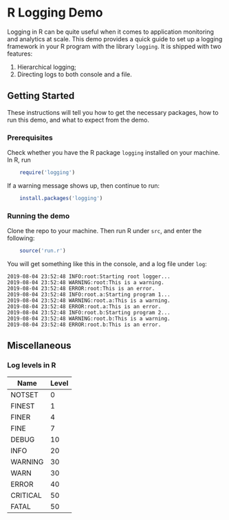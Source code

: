 # R Logging Demo
Logging in R can be quite useful when it comes to application monitoring and analytics at scale.  This demo provides a quick guide to set up a logging framework in your R program with the library `logging`.  It is shipped with two features:
1. Hierarchical logging;
2. Directing logs to both console and a file.

## Getting Started
These instructions will tell you how to get the necessary packages, how to run this demo, and what to expect from the demo.

### Prerequisites
Check whether you have the R package `logging` installed on your machine.  In R, run
```R
	require('logging')
```
If a warning message shows up, then continue to run:
```R
	install.packages('logging')
```

### Running the demo
Clone the repo to your machine.  Then run R under `src`, and enter the following:
```R
	source('run.r')
```

You will get something like this in the console, and a log file under `log`:
```
2019-08-04 23:52:48 INFO:root:Starting root logger...
2019-08-04 23:52:48 WARNING:root:This is a warning.
2019-08-04 23:52:48 ERROR:root:This is an error.
2019-08-04 23:52:48 INFO:root.a:Starting program 1...
2019-08-04 23:52:48 WARNING:root.a:This is a warning.
2019-08-04 23:52:48 ERROR:root.a:This is an error.
2019-08-04 23:52:48 INFO:root.b:Starting program 2...
2019-08-04 23:52:48 WARNING:root.b:This is a warning.
2019-08-04 23:52:48 ERROR:root.b:This is an error.
```

## Miscellaneous
### Log levels in R

| Name     | Level |
|----------|-------|
| NOTSET   | 0     |
| FINEST   | 1     |
| FINER    | 4     |
| FINE     | 7     |
| DEBUG    | 10    |
| INFO     | 20    |
| WARNING  | 30    |
| WARN     | 30    |
| ERROR    | 40    |
| CRITICAL | 50    |
| FATAL    | 50    |
